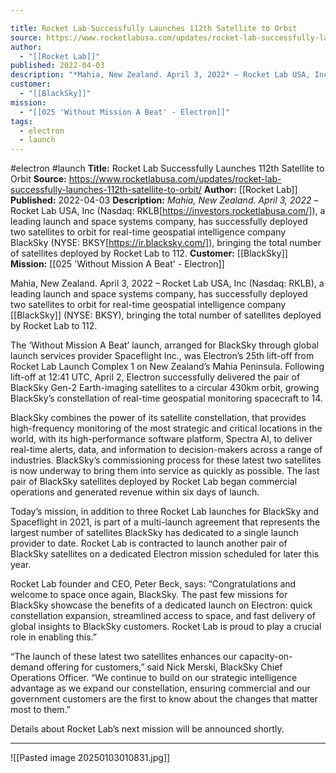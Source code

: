 ```yaml
---

title: Rocket Lab Successfully Launches 112th Satellite to Orbit 
source: https://www.rocketlabusa.com/updates/rocket-lab-successfully-launches-112th-satellite-to-orbit/
author:
  - "[[Rocket Lab]]"
published: 2022-04-03
description: "*Mahia, New Zealand. April 3, 2022* – Rocket Lab USA, Inc (Nasdaq: RKLB[https://investors.rocketlabusa.com/]), a leading launch and space systems company, has successfully deployed two satellites to orbit for real-time geospatial intelligence company BlackSky (NYSE: BKSY[https://ir.blacksky.com/]), bringing the total number of satellites deployed by Rocket Lab to 112."
customer:
  - "[[BlackSky]]"
mission:
  - "[[025 'Without Mission A Beat' - Electron]]"
tags:
  - electron
  - launch
---
```


#electron #launch
**Title:** Rocket Lab Successfully Launches 112th Satellite to Orbit
**Source:** https://www.rocketlabusa.com/updates/rocket-lab-successfully-launches-112th-satellite-to-orbit/
**Author:** [[Rocket Lab]]
**Published:** 2022-04-03
**Description:** *Mahia, New Zealand. April 3, 2022* – Rocket Lab USA, Inc (Nasdaq: RKLB[https://investors.rocketlabusa.com/]), a leading launch and space systems company, has successfully deployed two satellites to orbit for real-time geospatial intelligence company BlackSky (NYSE: BKSY[https://ir.blacksky.com/]), bringing the total number of satellites deployed by Rocket Lab to 112.
**Customer:** [[BlackSky]]
**Mission:** [[025 'Without Mission A Beat' - Electron]]

Mahia, New Zealand. April 3,  2022 – Rocket Lab USA, Inc (Nasdaq: RKLB), a leading launch and space systems company, has successfully deployed two satellites to orbit for real-time geospatial intelligence company [[BlackSky]] (NYSE: BKSY), bringing the total number of satellites deployed by Rocket Lab to 112.

The ‘Without Mission A Beat’ launch, arranged for BlackSky through global launch services provider Spaceflight Inc., was Electron’s 25th lift-off from Rocket Lab Launch Complex 1 on New Zealand’s Mahia Peninsula. Following lift-off at 12:41 UTC, April 2, Electron successfully delivered the pair of BlackSky Gen-2 Earth-imaging satellites to a circular 430km orbit, growing BlackSky’s constellation of real-time geospatial monitoring spacecraft to 14.

BlackSky combines the power of its satellite constellation, that provides high-frequency monitoring of the most strategic and critical locations in the world, with its high-performance software platform, Spectra AI, to deliver real-time alerts, data, and information to decision-makers across a range of industries. BlackSky’s commissioning process for these latest two satellites is now underway to bring them into service as quickly as possible. The last pair of BlackSky satellites deployed by Rocket Lab began commercial operations and generated revenue within six days of launch.

Today’s mission, in addition to three Rocket Lab launches for BlackSky and Spaceflight in 2021, is part of a multi-launch agreement that represents the largest number of satellites BlackSky has dedicated to a single launch provider to date. Rocket Lab is contracted to launch another pair of BlackSky satellites on a dedicated Electron mission scheduled for later this year.

Rocket Lab founder and CEO, Peter Beck, says: “Congratulations and welcome to space once again, BlackSky. The past few missions for BlackSky showcase the benefits of a dedicated launch on Electron: quick constellation expansion, streamlined access to space, and fast delivery of global insights to BlackSky customers. Rocket Lab is proud to play a crucial role in enabling this.”

“The launch of these latest two satellites enhances our capacity-on-demand offering for customers,” said Nick Merski, BlackSky Chief Operations Officer. “We continue to build on our strategic intelligence advantage as we expand our constellation, ensuring commercial and our government customers are the first to know about the changes that matter most to them.”

Details about Rocket Lab’s next mission will be announced shortly.

---

![[Pasted image 20250103010831.jpg]]